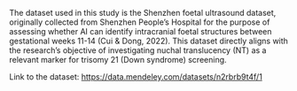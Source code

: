 The dataset used in this study is the Shenzhen foetal ultrasound dataset, originally collected from Shenzhen People’s Hospital for the purpose of assessing whether AI can identify intracranial foetal structures between gestational weeks 11-14 (Cui & Dong, 2022). This dataset directly aligns with the research’s objective of investigating nuchal translucency (NT) as a relevant marker for trisomy 21 (Down syndrome) screening.

Link to the dataset: https://data.mendeley.com/datasets/n2rbrb9t4f/1
